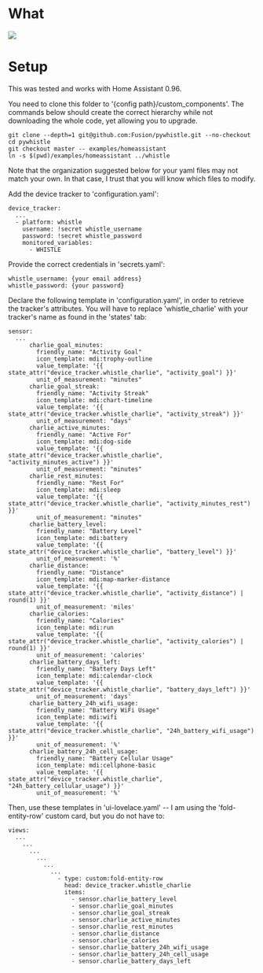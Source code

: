# What

![](https://community-home-assistant-assets.s3.dualstack.us-west-2.amazonaws.com/original/3X/0/b/0bad2a8e1b4494b8c7ae209a103c8cf142c7543f.jpeg)

# Setup

This was tested and works with Home Assistant 0.96.

You need to clone this folder to '{config path}/custom_components'.
The commands below should create the correct hierarchy while not downloading the whole code, yet allowing you to upgrade.

```
git clone --depth=1 git@github.com:Fusion/pywhistle.git --no-checkout
cd pywhistle
git checkout master -- examples/homeassistant
ln -s $(pwd)/examples/homeassistant ../whistle
```

Note that the organization suggested below for your yaml files may not match your own. In that case, I trust that you will know which files to modify.

Add the device tracker to 'configuration.yaml':

```
device_tracker:
  ...
  - platform: whistle
    username: !secret whistle_username
    password: !secret whistle_password
    monitored_variables:
      - WHISTLE
```

Provide the correct credentials in 'secrets.yaml':

```
whistle_username: {your email address}
whistle_password: {your password}
```

Declare the following template in 'configuration.yaml', in order to retrieve the tracker's attributes.
You will have to replace 'whistle_charlie' with your tracker's name as found in the 'states' tab:

```
sensor:
  ...
      charlie_goal_minutes:
        friendly_name: "Activity Goal"
        icon_template: mdi:trophy-outline
        value_template: '{{ state_attr("device_tracker.whistle_charlie", "activity_goal") }}'
        unit_of_measurement: "minutes"
      charlie_goal_streak:
        friendly_name: "Activity Streak"
        icon_template: mdi:chart-timeline
        value_template: '{{ state_attr("device_tracker.whistle_charlie", "activity_streak") }}'
        unit_of_measurement: "days"
      charlie_active_minutes:
        friendly_name: "Active For"
        icon_template: mdi:dog-side
        value_template: '{{ state_attr("device_tracker.whistle_charlie", "activity_minutes_active") }}'
        unit_of_measurement: "minutes"
      charlie_rest_minutes:
        friendly_name: "Rest For"
        icon_template: mdi:sleep
        value_template: '{{ state_attr("device_tracker.whistle_charlie", "activity_minutes_rest") }}'
        unit_of_measurement: "minutes"
      charlie_battery_level:
        friendly_name: "Battery Level"
        icon_template: mdi:battery
        value_template: '{{ state_attr("device_tracker.whistle_charlie", "battery_level") }}'
        unit_of_measurement: '%'
      charlie_distance:
        friendly_name: "Distance"
        icon_template: mdi:map-marker-distance
        value_template: '{{ state_attr("device_tracker.whistle_charlie", "activity_distance") | round(1) }}'
        unit_of_measurement: 'miles'
      charlie_calories:
        friendly_name: "Calories"
        icon_template: mdi:run
        value_template: '{{ state_attr("device_tracker.whistle_charlie", "activity_calories") | round(1) }}'
        unit_of_measurement: 'calories'
      charlie_battery_days_left:
        friendly_name: "Battery Days Left"
        icon_template: mdi:calendar-clock
        value_template: '{{ state_attr("device_tracker.whistle_charlie", "battery_days_left") }}'
        unit_of_measurement: 'days'
      charlie_battery_24h_wifi_usage:
        friendly_name: "Battery WiFi Usage"
        icon_template: mdi:wifi
        value_template: '{{ state_attr("device_tracker.whistle_charlie", "24h_battery_wifi_usage") }}'
        unit_of_measurement: '%'
      charlie_battery_24h_cell_usage:
        friendly_name: "Battery Cellular Usage"
        icon_template: mdi:cellphone-basic
        value_template: '{{ state_attr("device_tracker.whistle_charlie", "24h_battery_cellular_usage") }}'
        unit_of_measurement: '%'
```

Then, use these templates in 'ui-lovelace.yaml' -- 
I am using the 'fold-entity-row' custom card, but you do not have to:

```
views:
  ...
    ...
      ...
        ...
          ...
            ...
              - type: custom:fold-entity-row
                head: device_tracker.whistle_charlie
                items:
                  - sensor.charlie_battery_level
                  - sensor.charlie_goal_minutes
                  - sensor.charlie_goal_streak
                  - sensor.charlie_active_minutes
                  - sensor.charlie_rest_minutes
                  - sensor.charlie_distance
                  - sensor.charlie_calories
                  - sensor.charlie_battery_24h_wifi_usage
                  - sensor.charlie_battery_24h_cell_usage
                  - sensor.charlie_battery_days_left

```
